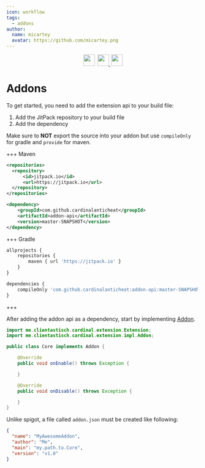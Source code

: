 ```yaml
---
icon: workflow
tags: 
  - addons
author:
  name: micartey
  avatar: https://github.com/micartey.png
---
```


<div align="center" style="margin-bottom: 2rem">
    <img
        src="https://img.shields.io/badge/Written%20in-java-%23EF4041?style=for-the-badge"
        height="30"
        style="margin-left: 3px"
    />
    <a href="https://discord.gg/fxTn7v8">
        <img 
            src="https://img.shields.io/discord/647922123192533022?color=212121&label=Discord&logo=discord&logoColor=212121&style=for-the-badge"
            height="30"
            style="margin-left: 3px"
        />
    </a>
    <a href="https://cardinalanticheat.github.io/addon-api/docs/" target="_blank">
        <img
            src="https://img.shields.io/badge/javadoc-reference-5272B4.svg?style=for-the-badge"
            height="30"
            style="margin-left: 3px"
        />
    </a>
</div>

# Addons

To get started, you need to add the extension api to your build file:

1. Add the JitPack repository to your build file
2. Add the dependency

Make sure to **NOT** export the source into your addon but use `compileOnly` for gradle and `provide` for maven.

+++ Maven

```xml
<repositories>
  <repository>
      <id>jitpack.io</id>
      <url>https://jitpack.io</url>
  </repository>
</repositories>
```

```xml
<dependency>
    <groupId>com.github.cardinalanticheat</groupId>
    <artifactId>addon-api</artifactId>
    <version>master-SNAPSHOT</version>
</dependency>
```

+++ Gradle

```js
allprojects {
    repositories {
        maven { url 'https://jitpack.io' }
    }
}
```

```js
dependencies {
    compileOnly 'com.github.cardinalanticheat:addon-api:master-SNAPSHOT'
}
```

+++

After adding the addon api as a dependency, start by implementing [Addon](https://cardinalanticheat.github.io/addon-api/docs/me/clientastisch/extension/impl/Addon.html).

```java
import me.clientastisch.cardinal.extension.Extension;
import me.clientastisch.cardinal.extension.impl.Addon;

public class Core implements Addon {

    @Override
    public void onEnable() throws Exception {

    }

    @Override
    public void onDisable() throws Exception {

    }
}
```

Unlike spigot, a file called `addon.json` must be created like following:

```json
{
  "name": "MyAwesomeAddon",
  "author": "Me",
  "main": "my.path.to.Core",
  "version": "v1.0"
}
```